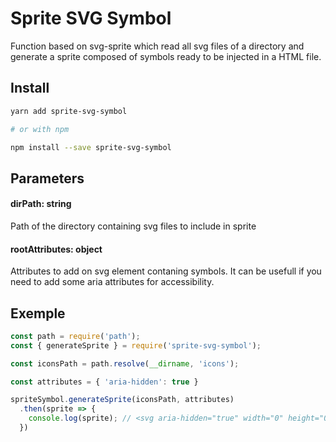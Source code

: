 # Sprite SVG Symbol

Function based on svg-sprite which read all svg files of a directory and generate a sprite composed of symbols ready to be injected in a HTML file.

## Install
```sh
yarn add sprite-svg-symbol

# or with npm

npm install --save sprite-svg-symbol
```

## Parameters

#### dirPath: string  
Path of the directory containing svg files to include in sprite

#### rootAttributes: object  
Attributes to add on svg element contaning symbols.
It can be usefull if you need to add some aria attributes for accessibility.


## Exemple
```javascript
const path = require('path');
const { generateSprite } = require('sprite-svg-symbol');

const iconsPath = path.resolve(__dirname, 'icons');

const attributes = { 'aria-hidden': true }

spriteSymbol.generateSprite(iconsPath, attributes)
  .then(sprite => {
    console.log(sprite); // <svg aria-hidden="true" width="0" height="0" style="position:absolute"><symbol ...
  })
```
